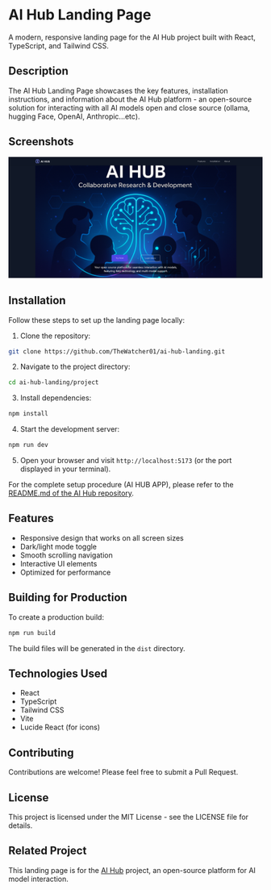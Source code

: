 # AI Hub Landing Page

A modern, responsive landing page for the AI Hub project built with React, TypeScript, and Tailwind CSS.

## Description

The AI Hub Landing Page showcases the key features, installation instructions, and information about the AI Hub platform - an open-source solution for interacting with all AI models open and close source (ollama, hugging Face, OpenAI, Anthropic...etc).

## Screenshots

![AI Hub Landing Page](ai-hub_demo.png)

## Installation

Follow these steps to set up the landing page locally:

1. Clone the repository:

```bash
git clone https://github.com/TheWatcher01/ai-hub-landing.git
```

2. Navigate to the project directory:

```bash
cd ai-hub-landing/project
```

3. Install dependencies:

```bash
npm install
```

4. Start the development server:

```bash
npm run dev
```

5. Open your browser and visit `http://localhost:5173` (or the port displayed in your terminal).

For the complete setup procedure (AI HUB APP), please refer to the [README.md of the AI Hub repository](https://github.com/TheWatcher01/ai-hub).

## Features

- Responsive design that works on all screen sizes
- Dark/light mode toggle
- Smooth scrolling navigation
- Interactive UI elements
- Optimized for performance

## Building for Production

To create a production build:

```bash
npm run build
```

The build files will be generated in the `dist` directory.

## Technologies Used

- React
- TypeScript
- Tailwind CSS
- Vite
- Lucide React (for icons)

## Contributing

Contributions are welcome! Please feel free to submit a Pull Request.

## License

This project is licensed under the MIT License - see the LICENSE file for details.

## Related Project

This landing page is for the [AI Hub](https://github.com/TheWatcher01/ai-hub) project, an open-source platform for AI model interaction.
